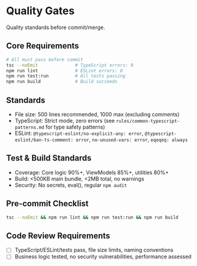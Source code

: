 # Quality Gates

Quality standards before commit/merge.

## Core Requirements
```bash
# All must pass before commit
tsc --noEmit              # TypeScript errors: 0
npm run lint              # ESLint errors: 0  
npm run test:run          # All tests passing
npm run build             # Build succeeds
```

## Standards
- File size: 500 lines recommended, 1000 max (excluding comments)
- TypeScript: Strict mode, zero errors (see `rules/common-typescript-patterns.md` for type safety patterns)
- ESLint: `@typescript-eslint/no-explicit-any: error`, `@typescript-eslint/ban-ts-comment: error`, `no-unused-vars: error`, `eqeqeq: always`

## Test & Build Standards
- Coverage: Core logic 90%+, ViewModels 85%+, utilities 80%+
- Build: <500KB main bundle, <2MB total, no warnings  
- Security: No secrets, eval(), regular `npm audit`

## Pre-commit Checklist
```bash
tsc --noEmit && npm run lint && npm run test:run && npm run build
```

## Code Review Requirements
- [ ] TypeScript/ESLint/tests pass, file size limits, naming conventions
- [ ] Business logic tested, no security vulnerabilities, performance assessed